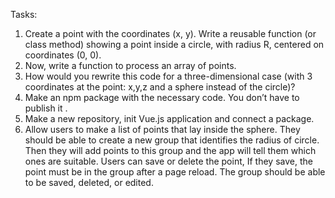 Tasks:
1. Create a point with the coordinates (x, y). Write a reusable function (or class method) showing a point inside a circle, with radius R, centered on coordinates (0, 0).
2. Now, write a function to process an array of points.
3. How would you rewrite this code for a three-dimensional case (with 3 coordinates at the point: x,y,z and a sphere instead of the circle)?
4. Make an npm package with the necessary code. You don’t have to publish it .
5. Make a new repository, init Vue.js application and connect a package.
6. Allow users to make a list of points that lay inside the sphere. They should be able to create a new group that identifies the radius of circle. Then they will add points to this group and the app will tell them which ones are suitable. Users can save or delete the point, If they save, the point must be in the group after a page reload. The group should be able to be saved, deleted, or edited.
